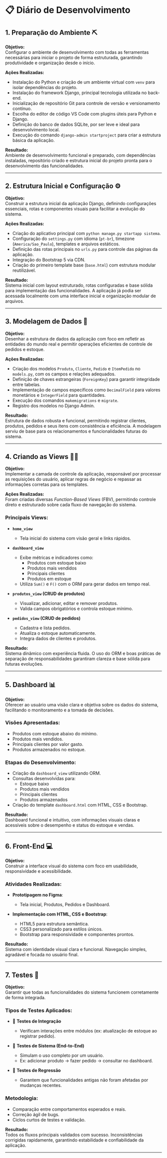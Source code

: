 # 📋 Diário de Desenvolvimento 

## 1. Preparação do Ambiente ⛏️

**Objetivo:**  
Configurar o ambiente de desenvolvimento com todas as ferramentas necessárias para iniciar o projeto de forma estruturada, garantindo produtividade e organização desde o início.

**Ações Realizadas:**
- Instalação do Python e criação de um ambiente virtual com `venv` para isolar dependências do projeto.
- Instalação do framework Django, principal tecnologia utilizada no back-end.
- Inicialização de repositório Git para controle de versão e versionamento contínuo.
- Escolha do editor de código VS Code com plugins úteis para Python e Django.
- Definição do banco de dados SQLite, por ser leve e ideal para desenvolvimento local.
- Execução do comando `django-admin startproject` para criar a estrutura básica da aplicação.

**Resultado:**  
Ambiente de desenvolvimento funcional e preparado, com dependências instaladas, repositório criado e estrutura inicial do projeto pronta para o desenvolvimento das funcionalidades.

---

## 2. Estrutura Inicial e Configuração ⚙️

**Objetivo:**  
Construir a estrutura inicial da aplicação Django, definindo configurações essenciais, rotas e componentes visuais para facilitar a evolução do sistema.

**Ações Realizadas:**
- Criação do aplicativo principal com `python manage.py startapp sistema`.
- Configuração do `settings.py` com idioma (`pt-br`), timezone (`America/Sao_Paulo`), templates e arquivos estáticos.
- Definição das rotas principais no `urls.py` para controle das páginas da aplicação.
- Integração do Bootstrap 5 via CDN.
- Criação do primeiro template base (`base.html`) com estrutura modular reutilizável.

**Resultado:**  
Sistema inicial com layout estruturado, rotas configuradas e base sólida para implementação das funcionalidades. A aplicação já podia ser acessada localmente com uma interface inicial e organização modular de arquivos.

---

## 3. Modelagem de Dados 📐

**Objetivo:**  
Desenhar a estrutura de dados da aplicação com foco em refletir as entidades do mundo real e permitir operações eficientes de controle de pedidos e estoque.

**Ações Realizadas:**
- Criação dos modelos `Produto`, `Cliente`, `Pedido` e `ItemPedido` no `models.py`, com os campos e relações adequados.
- Definição de chaves estrangeiras (`ForeignKey`) para garantir integridade entre tabelas.
- Implementação de campos específicos como `DecimalField` para valores monetários e `IntegerField` para quantidades.
- Execução dos comandos `makemigrations` e `migrate`.
- Registro dos modelos no Django Admin.

**Resultado:**  
Estrutura de dados robusta e funcional, permitindo registrar clientes, produtos, pedidos e seus itens com consistência e eficiência. A modelagem serviu de base para os relacionamentos e funcionalidades futuras do sistema.

---

## 4. Criando as Views ✍🏽

**Objetivo:**  
Implementar a camada de controle da aplicação, responsável por processar as requisições do usuário, aplicar regras de negócio e repassar as informações corretas para os templates.

**Ações Realizadas:**  
Foram criadas diversas *Function-Based Views* (FBV), permitindo controle direto e estruturado sobre cada fluxo de navegação do sistema.

### Principais Views:

- **`home_view`**
  - Tela inicial do sistema com visão geral e links rápidos.

- **`dashboard_view`**
  - Exibe métricas e indicadores como:
    - Produtos com estoque baixo
    - Produtos mais vendidos
    - Principais clientes
    - Produtos em estoque
  - Utiliza `Sum()` e `F()` com o ORM para gerar dados em tempo real.

- **`produtos_view` (CRUD de produtos)**
  - Visualizar, adicionar, editar e remover produtos.
  - Valida campos obrigatórios e controla estoque mínimo.

- **`pedidos_view` (CRUD de pedidos)**
  - Cadastra e lista pedidos.
  - Atualiza o estoque automaticamente.
  - Integra dados de clientes e produtos.

**Resultado:**  
Sistema dinâmico com experiência fluida. O uso do ORM e boas práticas de separação de responsabilidades garantiram clareza e base sólida para futuras evoluções.

---

## 5. Dashboard 📊

**Objetivo:**  
Oferecer ao usuário uma visão clara e objetiva sobre os dados do sistema, facilitando o monitoramento e a tomada de decisões.

### Visões Apresentadas:
- Produtos com estoque abaixo do mínimo.
- Produtos mais vendidos.
- Principais clientes por valor gasto.
- Produtos armazenados no estoque.

### Etapas do Desenvolvimento:
- Criação da `dashboard_view` utilizando ORM.
- Consultas desenvolvidas para:
  - Estoque baixo
  - Produtos mais vendidos
  - Principais clientes
  - Produtos armazenados
- Criação do template `dashboard.html` com HTML, CSS e Bootstrap.

**Resultado:**  
Dashboard funcional e intuitivo, com informações visuais claras e acessíveis sobre o desempenho e status do estoque e vendas.

---

## 6. Front-End 💻

**Objetivo:**  
Construir a interface visual do sistema com foco em usabilidade, responsividade e acessibilidade.

### Atividades Realizadas:
- **Prototipagem no Figma**:
  - Tela inicial, Produtos, Pedidos e Dashboard.

- **Implementação com HTML, CSS e Bootstrap**:
  - HTML5 para estrutura semântica.
  - CSS3 personalizado para estilos únicos.
  - Bootstrap para responsividade e componentes prontos.

**Resultado:**  
Sistema com identidade visual clara e funcional. Navegação simples, agradável e focada no usuário final.

---

## 7. Testes 🧐

**Objetivo:**  
Garantir que todas as funcionalidades do sistema funcionem corretamente de forma integrada.

### Tipos de Testes Aplicados:

- 🧩 **Testes de Integração**
  - Verificam interações entre módulos (ex: atualização de estoque ao registrar pedido).

- 🧪 **Testes de Sistema (End-to-End)**
  - Simulam o uso completo por um usuário.
  - Ex: adicionar produto → fazer pedido → consultar no dashboard.

- 🔁 **Testes de Regressão**
  - Garantem que funcionalidades antigas não foram afetadas por mudanças recentes.

### Metodologia:
- Comparação entre comportamentos esperados e reais.
- Correção ágil de bugs.
- Ciclos curtos de testes e validação.

**Resultado:**  
Todos os fluxos principais validados com sucesso. Inconsistências corrigidas rapidamente, garantindo estabilidade e confiabilidade da aplicação.

---
